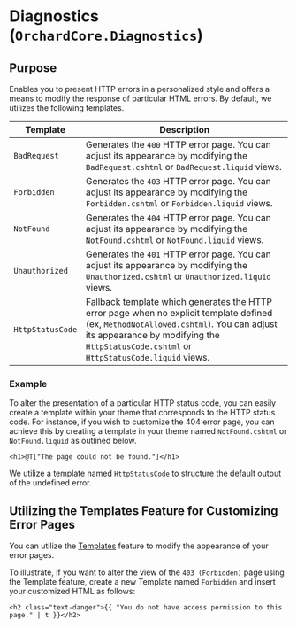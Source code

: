 # Diagnostics (`OrchardCore.Diagnostics`)

## Purpose

Enables you to present HTTP errors in a personalized style and offers a means to modify the response of particular HTML errors. By default, we utilizes the following templates.

| Template | Description |
| --------- | ----------- |
| `BadRequest` | Generates the `400` HTTP error page. You can adjust its appearance by modifying the `BadRequest.cshtml` or `BadRequest.liquid` views. |
| `Forbidden` | Generates the `403` HTTP error page. You can adjust its appearance by modifying the `Forbidden.cshtml` or `Forbidden.liquid` views. |
| `NotFound` | Generates the `404` HTTP error page. You can adjust its appearance by modifying the `NotFound.cshtml` or `NotFound.liquid` views. |
| `Unauthorized` | Generates the `401` HTTP error page. You can adjust its appearance by modifying the `Unauthorized.cshtml` or `Unauthorized.liquid` views. |
| `HttpStatusCode` | Fallback template which generates the HTTP error page when no explicit template defined (ex, `MethodNotAllowed.cshtml`). You can adjust its appearance by modifying the `HttpStatusCode.cshtml` or `HttpStatusCode.liquid` views. |


### Example

To alter the presentation of a particular HTTP status code, you can easily create a template within your theme that corresponds to the HTTP status code. For instance, if you wish to customize the 404 error page, you can achieve this by creating a template in your theme named `NotFound.cshtml` or `NotFound.liquid` as outlined below.

```
<h1>@T["The page could not be found."]</h1>
```

We utilize a template named `HttpStatusCode` to structure the default output of the undefined error.

## Utilizing the Templates Feature for Customizing Error Pages

You can utilize the [Templates](../Templates/README.md) feature to modify the appearance of your error pages.

To illustrate, if you want to alter the view of the `403 (Forbidden)` page using the Template feature, create a new Template named `Forbidden` and insert your customized HTML as follows:

```
<h2 class="text-danger">{{ "You do not have access permission to this page." | t }}</h2>
```
